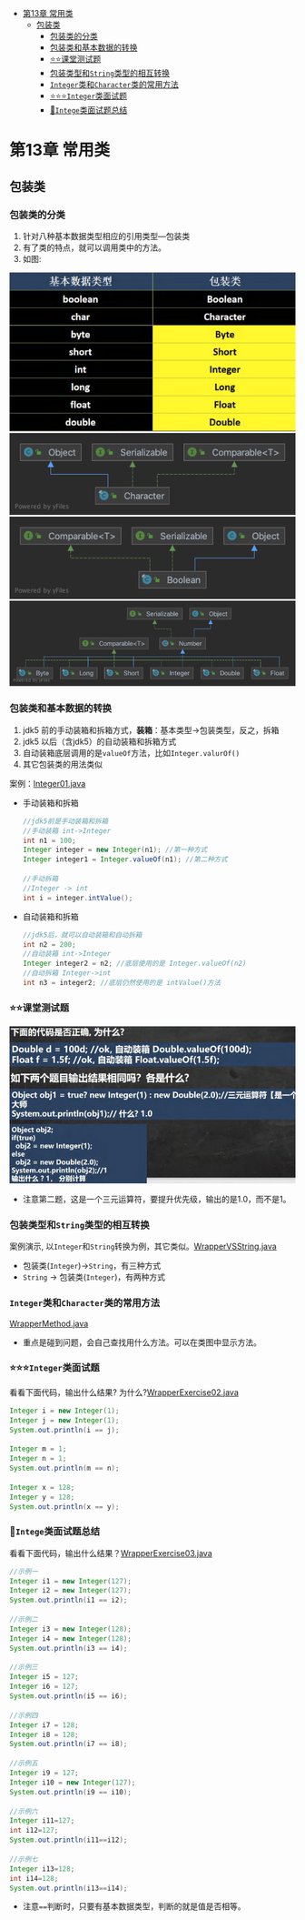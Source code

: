 - [第13章 常用类](#第13章-常用类)
  - [包装类](#包装类)
    - [包装类的分类](#包装类的分类)
    - [包装类和基本数据的转换](#包装类和基本数据的转换)
    - [⭐️⭐️课堂测试题](#️️课堂测试题)
    - [包装类型和`String`类型的相互转换](#包装类型和string类型的相互转换)
    - [`Integer`类和`Character`类的常用方法](#integer类和character类的常用方法)
    - [⭐️⭐️⭐️`Integer`类面试题](#️️️integer类面试题)
    - [🚩`Intege`类面试题总结](#intege类面试题总结)

# 第13章 常用类
## 包装类
### 包装类的分类
1) 针对八种基本数据类型相应的引用类型—包装类 
2) 有了类的特点，就可以调用类中的方法。
3) 如图:

<img src="/notes/img-ch13/wrapper01.png">

<img src="/notes/img-ch13/Character.png">

<img src="/notes/img-ch13/Boolean.png">

<img src="/notes/img-ch13/Number.png">

### 包装类和基本数据的转换
1. jdk5 前的手动装箱和拆箱方式，**装箱**：基本类型->包装类型，反之，拆箱
2. jdk5 以后（含jdk5）的自动装箱和拆箱方式
3. 自动装箱底层调用的是`valueOf`方法，比如`Integer.valurOf()`
4. 其它包装类的用法类似

案例：[Integer01.java](/code/chapter13/src/com/jinjin/wrapper/Integer01.java)
* 手动装箱和拆箱
    ```java
    //jdk5前是手动装箱和拆箱
    //手动装箱 int->Integer
    int n1 = 100;
    Integer integer = new Integer(n1); //第一种方式
    Integer integer1 = Integer.valueOf(n1); //第二种方式

    //手动拆箱
    //Integer -> int
    int i = integer.intValue();
    ```
* 自动装箱和拆箱
    ```java
    //jdk5后，就可以自动装箱和自动拆箱
    int n2 = 200;
    //自动装箱 int->Integer
    Integer integer2 = n2; //底层使用的是 Integer.valueOf(n2)
    //自动拆箱 Integer->int
    int n3 = integer2; //底层仍然使用的是 intValue()方法
    ```

### ⭐️⭐️课堂测试题

<img src="/notes/img-ch13/Wrapperex1.png">

* 注意第二题，这是一个三元运算符，要提升优先级，输出的是1.0，而不是1。

### 包装类型和`String`类型的相互转换
案例演示, 以`Integer`和`String`转换为例，其它类似。[WrapperVSString.java](/code/chapter13/src/com/jinjin/wrapper/WrapperVSString.java)

* 包装类(`Integer`)->`String`，有三种方式
* `String` -> 包装类(`Integer`)，有两种方式

### `Integer`类和`Character`类的常用方法
[WrapperMethod.java](/code/chapter13/src/com/jinjin/wrapper/WrapperMethod.java)
* 重点是碰到问题，会自己查找用什么方法。可以在类图中显示方法。

### ⭐️⭐️⭐️`Integer`类面试题
看看下面代码，输出什么结果? 为什么?[WrapperExercise02.java](/code/chapter13/src/com/jinjin/wrapper/WrapperExercise02.java)

```java
Integer i = new Integer(1);
Integer j = new Integer(1);
System.out.println(i == j);

Integer m = 1;
Integer n = 1;
System.out.println(m == n);

Integer x = 128;
Integer y = 128;
System.out.println(x == y);
```

### 🚩`Intege`类面试题总结
看看下面代码，输出什么结果？[WrapperExercise03.java](/code/chapter13/src/com/jinjin/wrapper/WrapperExercise03.java)

```java
//示例一
Integer i1 = new Integer(127);
Integer i2 = new Integer(127);
System.out.println(i1 == i2);

//示例二
Integer i3 = new Integer(128);
Integer i4 = new Integer(128);
System.out.println(i3 == i4);

//示例三
Integer i5 = 127;
Integer i6 = 127;
System.out.println(i5 == i6);

//示例四
Integer i7 = 128;
Integer i8 = 128;
System.out.println(i7 == i8);

//示例五
Integer i9 = 127;
Integer i10 = new Integer(127);
System.out.println(i9 == i10);

//示例六
Integer i11=127;
int i12=127;
System.out.println(i11==i12); 

//示例七
Integer i13=128;
int i14=128;
System.out.println(i13==i14);
```

* 注意`==`判断时，只要有基本数据类型，判断的就是值是否相等。